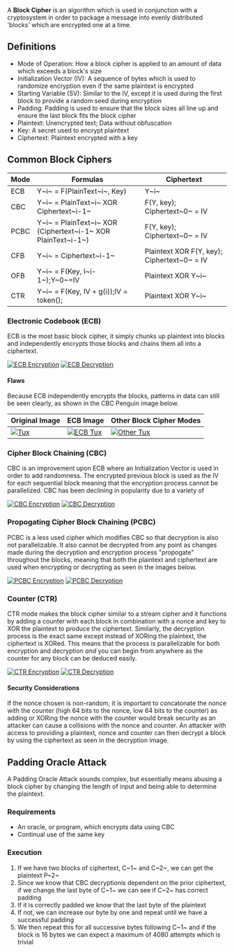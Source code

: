 A **Block Cipher** is an algorithm which is used in conjunction with a cryptosystem in order to package a message into evenly distributed 'blocks' which are encrypted one at a time.



## Definitions
- Mode of Operation: How a block cipher is applied to an amount of data which exceeds a block's size
- Initialization Vector (IV): A sequence of bytes which is used to randomize encryption even if the same plaintext is encrypted
- Starting Variable (SV): Similar to the IV, except it is used during the first block to provide a random seed during encryption
- Padding: Padding is used to ensure that the block sizes all line up and ensure the last block fits the block cipher
- Plaintext: Unencrypted text; Data without obfuscation
- Key: A secret used to encrypt plaintext
- Ciphertext: Plaintext encrypted with a key


## Common Block Ciphers

| Mode | Formulas | Ciphertext |
| --- | --- | --- |
| ECB | Y~i~ = F(PlainText~i~, Key) | Y~i~ |
| CBC | Y~i~ = PlainText~i~ XOR Ciphertext~i-1~ | F(Y, key); Ciphertext~0~ = IV |
| PCBC | Y~i~ = PlainText~i~ XOR (Ciphertext~i-1~ XOR PlainText~i-1~) | F(Y, key); Ciphertext~0~ = IV |
| CFB | Y~i~ = Ciphertext~i-1~ | Plaintext XOR F(Y, key); Ciphertext~0~ = IV |
| OFB | Y~i~ = F(Key, I~i-1~);Y~0~=IV | Plaintext XOR Y~i~ |
| CTR | Y~i~ = F(Key, IV + g(i));IV = token(); | Plaintext XOR Y~i~ |


### Electronic Codebook (ECB)

ECB is the most basic block cipher, it simply chunks up plaintext into blocks and independently encrypts those blocks and chains them all into a ciphertext.

[![ECB Encryption](https://ctf101.org/cryptography/images/ecb-encryption.png)](https://ctf101.org/cryptography/images/ecb-encryption.png) [![ECB Decryption](https://ctf101.org/cryptography/images/ecb-decryption.png)](https://ctf101.org/cryptography/images/ecb-decryption.png)
#### Flaws

Because ECB independently encrypts the blocks, patterns in data can still be seen clearly, as shown in the CBC Penguin image below.

|Original Image|ECB Image|Other Block Cipher Modes|
|---|---|---|
|[![Tux](https://ctf101.org/cryptography/images/tux.jpg)](https://ctf101.org/cryptography/images/tux.jpg)|[![ECB Tux](https://ctf101.org/cryptography/images/tux-ecb.jpg)](https://ctf101.org/cryptography/images/tux-ecb.jpg)|[![Other Tux](https://ctf101.org/cryptography/images/tux-secure.jpg)](https://ctf101.org/cryptography/images/tux-secure.jpg)|

### Cipher Block Chaining (CBC)

CBC is an improvement upon ECB where an Initialization Vector is used in order to add randomness. The encrypted previous block is used as the IV for each sequential block meaning that the encryption process cannot be parallelized. CBC has been declining in popularity due to a variety of

[![CBC Encryption](https://ctf101.org/cryptography/images/cbc-encryption.png)](https://ctf101.org/cryptography/images/cbc-encryption.png) [![CBC Decryption](https://ctf101.org/cryptography/images/cbc-decryption.png)](https://ctf101.org/cryptography/images/cbc-decryption.png)
### Propogating Cipher Block Chaining (PCBC)

PCBC is a less used cipher which modifies CBC so that decryption is also not parallelizable. It also cannot be decrypted from any point as changes made during the decryption and encryption process "propogate" throughout the blocks, meaning that both the plaintext and ciphertext are used when encrypting or decrypting as seen in the images below.

[![PCBC Encryption](https://ctf101.org/cryptography/images/pcbc-encryption.png)](https://ctf101.org/cryptography/images/pcbc-encryption.png) [![PCBC Decryption](https://ctf101.org/cryptography/images/pcbc-decryption.png)](https://ctf101.org/cryptography/images/pcbc-decryption.png)
### Counter (CTR)
CTR mode makes the block cipher similar to a stream cipher and it functions by adding a counter with each block in combination with a nonce and key to XOR the plaintext to produce the ciphertext. Similarly, the decryption process is the exact same except instead of XORing the plaintext, the ciphertext is XORed. This means that the process is parallelizable for both encryption and decryption _and_ you can begin from anywhere as the counter for any block can be deduced easily.

[![CTR Encryption](https://ctf101.org/cryptography/images/ctr-encryption.png)](https://ctf101.org/cryptography/images/ctr-encryption.png) [![CTR Decryption](https://ctf101.org/cryptography/images/ctr-decryption.png)](https://ctf101.org/cryptography/images/ctr-decryption.png)
#### Security Considerations

If the nonce chosen is non-random, it is important to concatonate the nonce with the counter (high 64 bits to the nonce, low 64 bits to the counter) as adding or XORing the nonce with the counter would break security as an attacker can cause a collisions with the nonce and counter. An attacker with access to providing a plaintext, nonce and counter can then decrypt a block by using the ciphertext as seen in the decryption image.

## Padding Oracle Attack

A Padding Oracle Attack sounds complex, but essentially means abusing a block cipher by changing the length of input and being able to determine the plaintext.

### Requirements

- An oracle, or program, which encrypts data using CBC
- Continual use of the same key

### Execution

1. If we have two blocks of ciphertext, C~1~ and C~2~, we can get the plaintext P~2~
2. Since we know that CBC decryptionis dependent on the prior ciphertext, if we change the last byte of C~1~ we can see if C~2~ has correct padding
3. If it is correctly padded we know that the last byte of the plaintext
4. If not, we can increase our byte by one and repeat until we have a successful padding
5. We then repeat this for all successive bytes following C~1~ and if the block is 16 bytes we can expect a maximum of 4080 attempts which is trivial